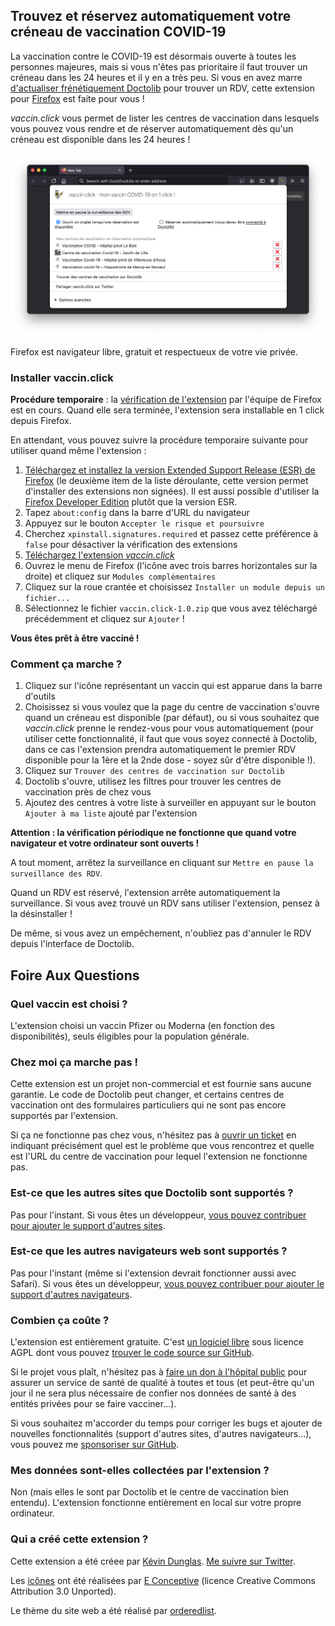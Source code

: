 ## Trouvez et réservez automatiquement votre créneau de vaccination COVID-19

La vaccination contre le COVID-19 est désormais ouverte à toutes les personnes majeures, mais si vous n'êtes pas prioritaire il faut trouver un créneau dans les 24 heures et il y en a très peu. Si vous en avez marre [d'actualiser frénétiquement Doctolib](https://twitter.com/marine_roussill/status/1393185768219287552) pour trouver un RDV, cette extension pour [Firefox](https://www.mozilla.org/fr/firefox/new/) est faite pour vous !

*vaccin.click* vous permet de lister les centres de vaccination dans lesquels vous pouvez vous rendre et de réserver automatiquement dès qu'un créneau est disponible dans les 24 heures !

![Capture d'écran](screenshot.png)

Firefox est navigateur libre, gratuit et respectueux de votre vie privée.

### Installer vaccin.click

**Procédure temporaire** : la [vérification de l'extension](https://support.mozilla.org/fr/kb/signature-modules-complementaires-firefox) par l'équipe de Firefox est en cours. Quand elle sera terminée, l'extension sera installable en 1 click depuis Firefox.

En attendant, vous pouvez suivre la procédure temporaire suivante pour utiliser quand même l'extension :

1. [Téléchargez et installez la version Extended Support Release (ESR) de Firefox](https://www.mozilla.org/fr/firefox/enterprise/#download) (le deuxième item de la liste déroulante, cette version permet d'installer des extensions non signées). Il est aussi possible d'utiliser la [Firefox Developer Edition](https://www.mozilla.org/fr/firefox/developer/) plutôt que la version ESR.
2. Tapez `about:config` dans la barre d'URL du navigateur
3. Appuyez sur le bouton `Accepter le risque et poursuivre`
4. Cherchez `xpinstall.signatures.required` et passez cette préférence à `false` pour désactiver la vérification des extensions
5. [Téléchargez l'extension *vaccin.click*](vaccin.click-1.0.zip)
6. Ouvrez le menu de Firefox (l'icône avec trois barres horizontales sur la droite) et cliquez sur `Modules complémentaires`
7. Cliquez sur la roue crantée et choisissez `Installer un module depuis un fichier...`
8. Sélectionnez le fichier `vaccin.click-1.0.zip` que vous avez téléchargé précédemment et cliquez sur `Ajouter` !

**Vous êtes prêt à être vacciné !**

### Comment ça marche ?

1. Cliquez sur l'icône représentant un vaccin qui est apparue dans la barre d'outils
2. Choisissez si vous voulez que la page du centre de vaccination s'ouvre quand un créneau est disponible (par défaut), ou si vous souhaitez que *vaccin.click* prenne le rendez-vous pour vous automatiquement (pour utiliser cette fonctionnalité, il faut que vous soyez connecté à Doctolib, dans ce cas l'extension prendra automatiquement le premier RDV disponible pour la 1ère et la 2nde dose - soyez sûr d'être disponible !).
3. Cliquez sur `Trouver des centres de vaccination sur Doctolib`
4. Doctolib s'ouvre, utilisez les filtres pour trouver les centres de vaccination près de chez vous
5. Ajoutez des centres à votre liste à surveiller en appuyant sur le bouton `Ajouter à ma liste` ajouté par l'extension

**Attention : la vérification périodique ne fonctionne que quand votre navigateur et votre ordinateur sont ouverts !**

A tout moment, arrêtez la surveillance en cliquant sur `Mettre en pause la surveillance des RDV`.

Quand un RDV est réservé, l'extension arrête automatiquement la surveillance. Si vous avez trouvé un RDV sans utiliser l'extension, pensez à la désinstaller !

De même, si vous avez un empêchement, n'oubliez pas d'annuler le RDV depuis l'interface de Doctolib.

## Foire Aux Questions

### Quel vaccin est choisi ?

L'extension choisi un vaccin Pfizer ou Moderna (en fonction des disponibilités), seuls éligibles pour la population générale.

### Chez moi ça marche pas !

Cette extension est un projet non-commercial et est fournie sans aucune garantie. Le code de Doctolib peut changer, et certains centres de vaccination ont des formulaires particuliers qui ne sont pas encore supportés par l'extension.

Si ça ne fonctionne pas chez vous, n'hésitez pas à [ouvrir un ticket](https://github.com/dunglas/vaccin.click/issues) en indiquant précisément quel est le problème que vous rencontrez et quelle est l'URL du centre de vaccination pour lequel l'extension ne fonctionne pas.

### Est-ce que les autres sites que Doctolib sont supportés ?

Pas pour l'instant. Si vous êtes un développeur, [vous pouvez contribuer pour ajouter le support d'autres sites](https://github.com/dunglas/vaccin.click).

### Est-ce que les autres navigateurs web sont supportés ?

Pas pour l'instant (même si l'extension devrait fonctionner aussi avec Safari). Si vous êtes un développeur, [vous pouvez contribuer pour ajouter le support d'autres navigateurs](https://github.com/dunglas/vaccin.click).

### Combien ça coûte ?

L'extension est entièrement gratuite. C'est [un logiciel libre](https://fr.wikipedia.org/wiki/Logiciel_libre) sous licence AGPL dont vous pouvez [trouver le code source sur GitHub](https://github.com/dunglas/vaccin.click).

Si le projet vous plaît, n'hésitez pas à [faire un don à l'hôpital public](https://www.chu-lille.fr/soutenez-le-chu-de-lille) pour assurer un service de santé de qualité à toutes et tous (et peut-être qu'un jour il ne sera plus nécessaire de confier nos données de santé à des entités privées pour se faire vacciner...).

Si vous souhaitez m'accorder du temps pour corriger les bugs et ajouter de nouvelles fonctionnalités (support d'autres sites, d'autres navigateurs...), vous pouvez me [sponsoriser sur GitHub](https://github.com/sponsors/dunglas).

### Mes données sont-elles collectées par l'extension ?

Non (mais elles le sont par Doctolib et le centre de vaccination bien entendu). L'extension fonctionne entièrement en local sur votre propre ordinateur.

### Qui a créé cette extension ?

Cette extension a été créee par [Kévin Dunglas](https://dunglas.fr). [Me suivre sur Twitter](https://twitter.com/dunglas).

Les [icônes](https://www.iconfinder.com/icons/5959975/corona_drugs_injection_syringe_vaccine_icon) ont été réalisées par [E Conceptive](https://www.iconfinder.com/econceptive) (licence Creative Commons Attribution 3.0 Unported).

Le thème du site web a été réalisé par [orderedlist](https://orderedlist.com).
